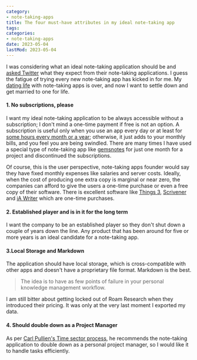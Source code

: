 ```yaml
---
category:
- note-taking-apps
title: The four must-have attributes in my ideal note-taking app
tags:
categories:
- note-taking-apps
date: 2023-05-04
lastMod: 2023-05-04
---
```

I was considering what an ideal note-taking application should be and [asked Twitter](https://twitter.com/pkm_one/status/1631639163744456704) what they expect from their note-taking applications. I guess the fatigue of trying every new note-taking app has kicked in for me. My [dating life](https://slowdating.online/) with note-taking apps is over, and now I want to settle down and get married to one for life.

#### 1. No subscriptions, please 
I want my ideal note-taking application to be always accessible without a subscription; I don't mind a one-time payment if free is not an option. A subscription is useful only when you use an app every day or at least for [some hours every month or a year](https://twitter.com/nerdymomocat/status/1631988798816157701?s=20); otherwise, it just adds to your monthly bills, and you feel you are being swindled. There are many times I have used a special type of note-taking app like [gemsnotes](https://gemsnotes.app/) for just one month for a project and discontinued the subscriptions. 

Of course, this is the user perspective, note-taking apps founder would say they have fixed monthly expenses like salaries and server costs. Ideally, when the cost of producing one extra copy is marginal or near zero, the companies can afford to give the users a one-time purchase or even a free copy of their software. There is excellent software like [Things 3](https://culturedcode.com/things/), [Scrivener](https://www.literatureandlatte.com/scrivener/overview) and [iA Writer](https://ia.net/writer) which are one-time purchases.

#### 2. Established player and is in it for the long term
I want the company to be an established player so they don't shut down a couple of years down the line. Any product that has been around for five or more years is an ideal candidate for a note-taking app.

#### 3.Local Storage and Markdown 
The application should have local storage, which is cross-compatible with other apps and doesn't have a proprietary file format. Markdown is the best. 

> The idea is to have as few points of failure in your personal knowledge management workflow. 

I am still bitter about getting locked out of Roam Research when they introduced their pricing. It was only at the very last moment I exported my data.

#### 4. Should double down as a Project Manager
As per [Carl Pullien's Time sector process](https://pkmone.medium.com/carl-pulliens-time-sector-method-of-task-management-2e7c6226f78), he recommends the note-taking application to double down as a personal project manager, so I would like it to handle tasks efficiently.
